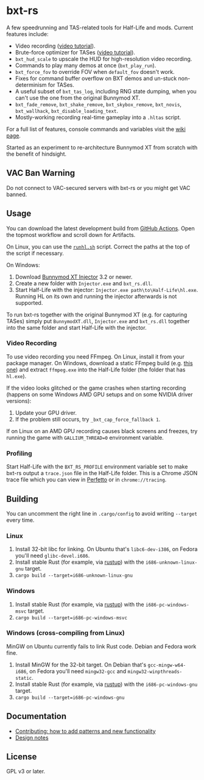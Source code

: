 # bxt-rs

A few speedrunning and TAS-related tools for Half-Life and mods. Current features include:

- Video recording ([video tutorial](https://youtu.be/ZMjhCXA82tU)).
- Brute-force optimizer for TASes ([video tutorial](https://youtu.be/ECuRruY3XLw)).
- `bxt_hud_scale` to upscale the HUD for high-resolution video recording.
- Commands to play many demos at once (`bxt_play_run`).
- `bxt_force_fov` to override FOV when `default_fov` doesn't work.
- Fixes for command buffer overflow on BXT demos and un-stuck non-determinism for TASes.
- A useful subset of `bxt_tas_log`, including RNG state dumping, when you can't use the one from the original Bunnymod XT.
- `bxt_fade_remove`, `bxt_shake_remove`, `bxt_skybox_remove`, `bxt_novis`, `bxt_wallhack`, `bxt_disable_loading_text`.
- Mostly-working recording real-time gameplay into a `.hltas` script.

For a full list of features, console commands and variables visit the [wiki page](https://github.com/YaLTeR/bxt-rs/wiki/Features).

Started as an experiment to re-architecture Bunnymod XT from scratch with the benefit of hindsight.

## VAC Ban Warning

Do not connect to VAC-secured servers with bxt-rs or you might get VAC banned.

## Usage

You can download the latest development build from [GitHub Actions](https://github.com/YaLTeR/bxt-rs/actions?query=branch%3Amaster). Open the topmost workflow and scroll down for Artifacts.

On Linux, you can use the [`runhl.sh`](runhl.sh) script. Correct the paths at the top of the script if necessary.

On Windows:

1. Download [Bunnymod XT Injector](https://github.com/YaLTeR/BunnymodXT-Injector/releases) 3.2 or newer.
1. Create a new folder with `Injector.exe` and `bxt_rs.dll`.
1. Start Half-Life with the injector: `Injector.exe path\to\Half-Life\hl.exe`. Running HL on its own and running the injector afterwards is not supported.

To run bxt-rs together with the original Bunnymod XT (e.g. for capturing TASes) simply put `BunnymodXT.dll`, `Injector.exe` and `bxt_rs.dll` together into the same folder and start Half-Life with the injector.

### Video Recording

To use video recording you need FFmpeg. On Linux, install it from your package manager. On Windows, download a static FFmpeg build (e.g. [this one](https://www.gyan.dev/ffmpeg/builds/ffmpeg-release-full.7z)) and extract `ffmpeg.exe` into the Half-Life folder (the folder that has `hl.exe`).

If the video looks glitched or the game crashes when starting recording (happens on some Windows AMD GPU setups and on some NVIDIA driver versions):

1. Update your GPU driver.
1. If the problem still occurs, try `_bxt_cap_force_fallback 1`.

If on Linux on an AMD GPU recording causes black screens and freezes, try running the game with `GALLIUM_THREAD=0` environment variable.

### Profiling

Start Half-Life with the `BXT_RS_PROFILE` environment variable set to make bxt-rs output a `trace.json` file in the Half-Life folder. This is a Chrome JSON trace file which you can view in [Perfetto](https://ui.perfetto.dev/) or in `chrome://tracing`.

## Building

You can uncomment the right line in `.cargo/config` to avoid writing `--target` every time.

### Linux

1. Install 32-bit libc for linking. On Ubuntu that's `libc6-dev-i386`, on Fedora you'll need `glibc-devel.i686`.
1. Install stable Rust (for example, via [rustup](https://rustup.rs/)) with the `i686-unknown-linux-gnu` target.
1. `cargo build --target=i686-unknown-linux-gnu`

### Windows

1. Install stable Rust (for example, via [rustup](https://rustup.rs/)) with the `i686-pc-windows-msvc` target.
1. `cargo build --target=i686-pc-windows-msvc`

### Windows (cross-compiling from Linux)

MinGW on Ubuntu currently fails to link Rust code. Debian and Fedora work fine.

1. Install MinGW for the 32-bit target. On Debian that's `gcc-mingw-w64-i686`, on Fedora you'll need `mingw32-gcc` and `mingw32-winpthreads-static`.
1. Install stable Rust (for example, via [rustup](https://rustup.rs/)) with the `i686-pc-windows-gnu` target.
1. `cargo build --target=i686-pc-windows-gnu`

## Documentation

- [Contributing: how to add patterns and new functionality](CONTRIBUTING.md)
- [Design notes](DESIGN.md)

## License

GPL v3 or later.
